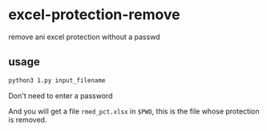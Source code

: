 # excel-protection-remove

remove ani excel protection without a passwd 

## usage

```bash
python3 1.py input_filename
```

Don't need to enter a password

And you will get a file `rmed_pct.xlsx` in `$PWD`, this is the file whose protection is removed.



